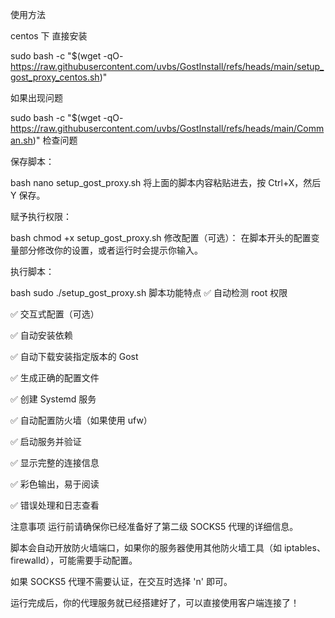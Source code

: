 
使用方法

centos 下 直接安装

sudo bash -c "$(wget -qO- https://raw.githubusercontent.com/uvbs/GostInstall/refs/heads/main/setup_gost_proxy_centos.sh)"

如果出现问题 


sudo bash -c "$(wget -qO- https://raw.githubusercontent.com/uvbs/GostInstall/refs/heads/main/Comman.sh)"
检查问题

保存脚本：

bash
nano setup_gost_proxy.sh
将上面的脚本内容粘贴进去，按 Ctrl+X，然后 Y 保存。

赋予执行权限：

bash
chmod +x setup_gost_proxy.sh
修改配置（可选）：
在脚本开头的配置变量部分修改你的设置，或者运行时会提示你输入。

执行脚本：

bash
sudo ./setup_gost_proxy.sh
脚本功能特点
✅ 自动检测 root 权限

✅ 交互式配置（可选）

✅ 自动安装依赖

✅ 自动下载安装指定版本的 Gost

✅ 生成正确的配置文件

✅ 创建 Systemd 服务

✅ 自动配置防火墙（如果使用 ufw）

✅ 启动服务并验证

✅ 显示完整的连接信息

✅ 彩色输出，易于阅读

✅ 错误处理和日志查看

注意事项
运行前请确保你已经准备好了第二级 SOCKS5 代理的详细信息。

脚本会自动开放防火墙端口，如果你的服务器使用其他防火墙工具（如 iptables、firewalld），可能需要手动配置。

如果 SOCKS5 代理不需要认证，在交互时选择 'n' 即可。

运行完成后，你的代理服务就已经搭建好了，可以直接使用客户端连接了！
